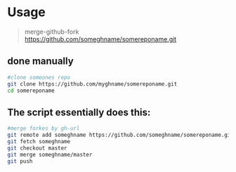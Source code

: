 # Usage

> merge-github-fork https://github.com/someghname/somereponame.git

## done manually ##

```bash
#clone someones repo
git clone https://github.com/myghname/somereponame.git
cd somereponame
```

## The script essentially does this: ##

```bash
#merge forkes by gh-url
git remote add someghname https://github.com/someghname/somereponame.git
git fetch someghname
git checkout master
git merge someghname/master
git push
```
